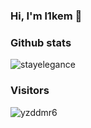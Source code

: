### Hi, I'm l1kem 👋

### Github stats
![stayelegance](https://github-readme-stats.vercel.app/api?username=stayelegance&show_icons=true&theme=tokyonight)


### Visitors
![yzddmr6](https://profile-counter.glitch.me/stayelegance/count.svg)
